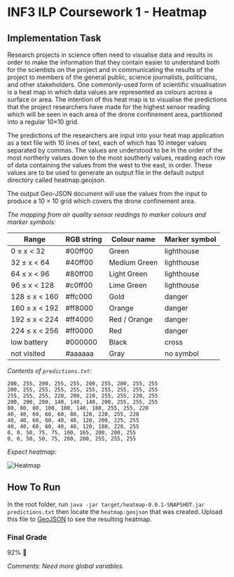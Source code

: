 # INF3 ILP Coursework 1 - Heatmap

## Implementation Task
Research projects in science often need to visualise data and results in order to make the information that they contain easier to understand both for the scientists on the project and in communicating the results of the project to members of the general public, science journalists, politicians, and other stakeholders. One commonly-used form of scientific visualisation is a heat map in which data values are represented as colours across a surface or area. The intention of this heat map is to visualise the predictions that the project researchers have made for the highest sensor reading which will be seen in each area of the drone confinement area, partitioned into a regular 10×10 grid.

The predictions of the researchers are input into your heat map application as a text file with 10 lines of text, each of which has 10 integer values separated by commas. The values are understood to be in the order of the most northerly values down to the most southerly values, reading each row of data containing the values from the west to the east, in order. These values are to be used to generate an output file in the default output directory called heatmap.geojson.

The output Geo-JSON document will use the values from the input to produce a 10 × 10 grid which covers the drone confinement area.

*The mapping from air quality sensor readings to marker colours and marker symbols:*

Range | RGB string | Colour name | Marker symbol
------|------------|-------------|--------------
0 ≤ x < 32 |#00ff00| Green |lighthouse
32 ≤ x < 64| #40ff00 |Medium Green |lighthouse
64 ≤ x < 96| #80ff00| Light Green| lighthouse
96 ≤ x < 128 |#c0ff00 |Lime Green| lighthouse
128 ≤ x < 160| #ffc000| Gold |danger
160 ≤ x < 192 |#ff8000 |Orange |danger
192 ≤ x < 224 |#ff4000 |Red / Orange |danger
224 ≤ x < 256 |#ff0000 |Red |danger
low battery |#000000 |Black |cross
not visited |#aaaaaa |Gray |no symbol


*Contents of `predictions.txt`:*
```
200, 255, 200, 255, 255, 200, 255, 200, 255, 255
200, 255, 255, 255, 255, 255, 255, 255, 255, 255
255, 255, 255, 220, 200, 220, 255, 255, 220, 255
200, 200, 200, 140, 140, 140, 200, 255, 255, 255
80, 80, 80, 100, 100, 140, 180, 255, 255, 220
40, 40, 60, 60, 60, 80, 120, 220, 255, 220
40, 40, 60, 60, 40, 40, 120, 200, 225, 255
40, 40, 60, 60, 40, 40, 120, 180, 220, 255
0, 0, 50, 75, 75, 100, 165, 200, 200, 255
0, 0, 50, 50, 75, 200, 200, 255, 255, 255
```

*Expect heatmap:*

![Heatmap](https://i.imgur.com/WOoc8XW.png)

## How To Run
In the root folder, run `java -jar target/heatmap-0.0.1-SNAPSHOT.jar predictions.txt` then locate the `heatmap.geojson` that was created. Upload this file to [GeoJSON](https://geojson.io/) to see the resulting heatmap.

### Final Grade
92% :tada:

*Comments: Need more global variables.*
